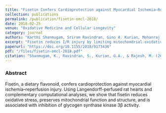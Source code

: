```yaml
---
title: "Fisetin Confers Cardioprotection against Myocardial Ischemia–Reperfusion Injury by Suppressing Mitochondrial Oxidative Stress and Mitochondrial Dysfunction and Inhibiting Glycogen Synthase Kinase 3β Activity"
collection: publications
permalink: /publication/fisetin-omcl-2018/
date: 2018-02-25
venue: "Oxidative Medicine and Cellular Longevity"
category: journal
authors: "Karthi Shanmugam, Sriram Ravindran, Gino A. Kurian, Mohanraj Rajesh"
excerpt: "Fisetin reduces I/R injury by limiting mitochondrial oxidative stress and dysfunction, with evidence for inhibition of GSK3β activity."
paperurl: "https://doi.org/10.1155/2018/9173436"
pdf: "/files/fisetin-omcl-2018.pdf"
citation: "Shanmugam, K., Ravindran, S., Kurian, G.A., & Rajesh, M. (2018). *Oxidative Medicine and Cellular Longevity*, 2018, 9173436. https://doi.org/10.1155/2018/9173436"
---
```


### Abstract
Fisetin, a dietary flavonoid, confers cardioprotection against myocardial ischemia–reperfusion injury. Using Langendorff-perfused rat hearts and complementary computational analyses, we show that fisetin reduces oxidative stress, preserves mitochondrial function and structure, and is associated with inhibition of glycogen synthase kinase 3β activity.
